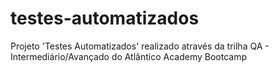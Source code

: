 # testes-automatizados
Projeto 'Testes Automatizados' realizado através da trilha QA - Intermediário/Avançado do Atlântico Academy Bootcamp
